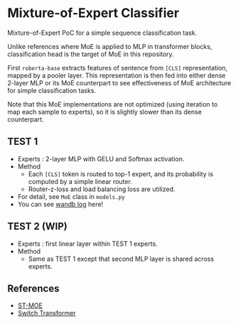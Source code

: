 # Mixture-of-Expert Classifier

Mixture-of-Expert PoC for a simple sequence classification task.

Unlike references where MoE is applied to MLP in transformer blocks, classification head is the target of MoE in this repository.

First `roberta-base` extracts features of sentence from `[CLS]` representation, mapped by a pooler layer.
This representation is then fed into either dense 2-layer MLP or its MoE counterpart to see effectiveness of MoE architecture for simple classification tasks.

Note that this MoE implementations are not optimized (using iteration to map each sample to experts), so it is slightly slower than its dense counterpart.

## TEST 1

- Experts : 2-layer MLP with GELU and Softmax activation.
- Method 
    - Each `[CLS]` token is routed to top-1 expert, and its probability is computed by a simple linear router.
    - Router-z-loss and load balancing loss are utilized. 
- For detail, see `MoE` class in `models.py`
- You can see [wandb log](https://wandb.ai/lucas01/moe_classifier?workspace=user-lucas01) here!


## TEST 2 (WIP)

- Experts : first linear layer within TEST 1 experts.
- Method
    - Same as TEST 1 except that second MLP layer is shared across experts.

## References

- [ST-MOE](https://arxiv.org/pdf/2202.08906.pdf)
- [Switch Transformer](https://arxiv.org/pdf/2101.03961.pdf)
